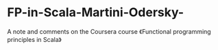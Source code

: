 # FP-in-Scala-Martini-Odersky-
A note and comments on the Coursera course 《Functional programming principles in Scala》
